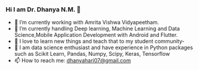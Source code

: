 ### Hi I am Dr. Dhanya N.M. 👋


- 🔭 I’m currently working with Amrita Vishwa Vidyapeetham. 
- 🌱 I’m currently handling Deep learning, Machine Learning and Data Science,Mobile Application Development with Android and Flutter.
- 👯 I love to learn new things and teach that to my student community- 
- 🤔 I am data science enthusiast and have experience in Python packages such as Scikit Learn, Pandas, Numpy, Scipy, Keras, Tensorflow
- 📫 How to reach me: dhanyahari07@gmail.com



